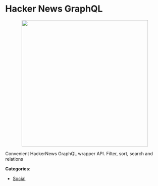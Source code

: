 # Hacker News GraphQL
<p align="center">
    <img width="400" src="https://raw.githubusercontent.com/apis-list/apis-list/apis/hacker-news-graphql/logo_256x256.png" />
</p>

Convenient HackerNews GraphQL wrapper API.  Filter, sort, search and relations



**Categories**:

- [Social](https://github.com/apis-list/apis-list#social)



